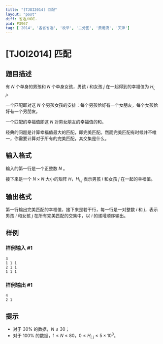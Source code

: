 ```yaml
---
title: "[TJOI2014] 匹配"
layout: "post"
diff: 省选/NOI-
pid: P3967
tag: ['2014', '各省省选', '枚举', '二分图', '费用流', '天津']
---
```

# [TJOI2014] 匹配
## 题目描述

有 $N$ 个单身的男孩和 $N$ 个单身女孩，男孩 $i$ 和女孩 $j$ 在一起得到的幸福值为 $H_{i,j}$。

一个匹配即对这 $N$ 个男孩女孩的安排：每个男孩恰好有一个女朋友，每个女孩恰好有一个男朋友。

一个匹配的幸福值即这 $N$ 对男女朋友的幸福值的和。

经典的问题是计算幸福值最大的匹配，即完美匹配。然而完美匹配有时候并不唯一，你需要计算对于所有的完美匹配，其交集是什么。
## 输入格式

输入的第一行是一个正整数 $N$ 。

接下来是一个 $N\times N$ 大小的矩阵 $H$，$H_{i,j}$ 表示男孩 $i$ 和女孩 $j$ 在一起的幸福值。
## 输出格式

第一行输出完美匹配的幸福值，接下来是若干行，每一行是一对整数 $i$ 和 $j$，表示男孩 $i$ 和女孩 $j$ 在所有完美匹配的交集中，以 $i$ 的递增顺序输出。
## 样例

### 样例输入 #1
```
3
1 1 1
2 1 1
1 1 1
```
### 样例输出 #1
```
4
2 1
```
## 提示

- 对于 $30\%$ 的数据，$N \leq 30$；
- 对于 $100\%$ 的数据，$1\leq N \leq 80$，$0\leq H_{i,j}\leq 5\times10^3$。
